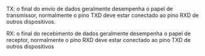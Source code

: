 TX: 
    o final do envio de dados 
    geralmente desempenha o papel de transmissor, 
    normalmente o pino TXD 
    deve estar conectado ao pino RXD 
    de outros dispositivos. 

RX: 
    o final do recebimento de dados 
    geralmente desempenha o papel de receptor, 
    normalmente o pino RXD 
    deve estar conectado ao pino TXD 
    de outros dispositivos
